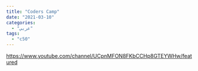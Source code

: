 ```yaml
---
title: "Coders Camp"
date: "2021-03-10"
categories:
  - "عربي"
tags:
  - "c50"
---
```


https://www.youtube.com/channel/UCpnMFON8FKbCCHp8GTEYWHw/featured

